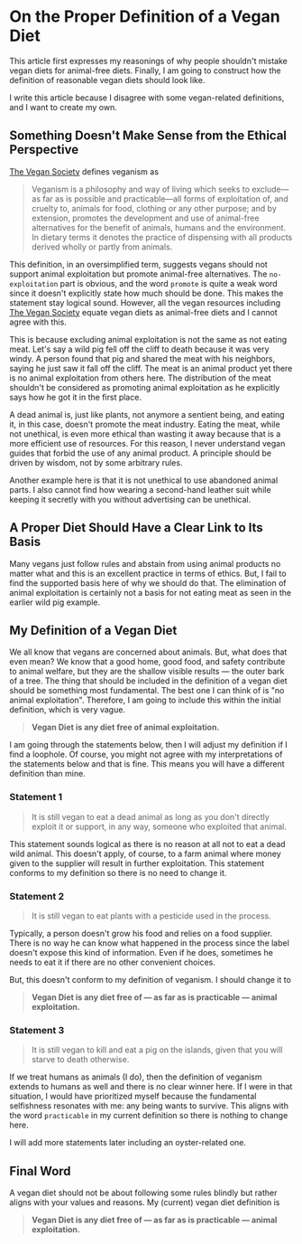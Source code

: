 # On the Proper Definition of a Vegan Diet

This article first expresses my reasonings of why people shouldn't mistake vegan diets for animal-free diets. Finally, I am going to construct how the definition of reasonable vegan diets should look like.

I write this article because I disagree with some vegan-related definitions, and I want to create my own.

## Something Doesn't Make Sense from the Ethical Perspective

[The Vegan Society](https://www.vegansociety.com/go-vegan/definition-veganismhttps://www.vegansociety.com/go-vegan/definition-veganism) defines veganism as

> Veganism is a philosophy and way of living which seeks to exclude—as far as is possible and practicable—all forms of exploitation of, and cruelty to, animals for food, clothing or any other purpose; and by extension, promotes the development and use of animal-free alternatives for the benefit of animals, humans and the environment. In dietary terms it denotes the practice of dispensing with all products derived wholly or partly from animals.

This definition, in an oversimplified term, suggests vegans should not support animal exploitation but promote animal-free alternatives. The `no-exploitation` part is obvious, and the word `promote` is quite a weak word since it doesn't explicitly state how much should be done. This makes the statement stay logical sound. However, all the vegan resources including [The Vegan Society](https://www.vegansociety.com/go-vegan/how-go-vegan) equate vegan diets as animal-free diets and I cannot agree with this.

This is because excluding animal exploitation is not the same as not eating meat. Let's say a wild pig fell off the cliff to death because it was very windy. A person found that pig and shared the meat with his neighbors, saying he just saw it fall off the cliff. The meat is an animal product yet there is no animal exploitation from others here. The distribution of the meat shouldn't be considered as promoting animal exploitation as he explicitly says how he got it in the first place.

A dead animal is, just like plants, not anymore a sentient being, and eating it, in this case, doesn't promote the meat industry. Eating the meat, while not unethical, is even more ethical than wasting it away because that is a more efficient use of resources. For this reason, I never understand vegan guides that forbid the use of any animal product. A principle should be driven by wisdom, not by some arbitrary rules.

Another example here is that it is not unethical to use abandoned animal parts. I also cannot find how wearing a second-hand leather suit while keeping it secretly with you without advertising can be unethical.

## A Proper Diet Should Have a Clear Link to Its Basis

Many vegans just follow rules and abstain from using animal products no matter what and this is an excellent practice in terms of ethics. But, I fail to find the supported basis here of why we should do that. The elimination of animal exploitation is certainly not a basis for not eating meat as seen in the earlier wild pig example.

## My Definition of a Vegan Diet

We all know that vegans are concerned about animals. But, what does that even mean? We know that a good home, good food, and safety contribute to animal welfare, but they are the shallow visible results — the outer bark of a tree. The thing that should be included in the definition of a vegan diet should be something most fundamental. The best one I can think of is "no animal exploitation". Therefore, I am going to include this within the initial definition, which is very vague.

> **Vegan Diet is any diet free of animal exploitation.**

I am going through the statements below, then I will adjust my definition if I find a loophole. Of course, you might not agree with my interpretations of the statements below and that is fine. This means you will have a different definition than mine.

### Statement 1
> It is still vegan to eat a dead animal as long as you don't directly exploit it or support, in any way, someone who exploited that animal.

This statement sounds logical as there is no reason at all not to eat a dead wild animal. This doesn't apply, of course, to a farm animal where money given to the supplier will result in further exploitation. This statement conforms to my definition so there is no need to change it.

### Statement 2
> It is still vegan to eat plants with a pesticide used in the process.

Typically, a person doesn't grow his food and relies on a food supplier. There is no way he can know what happened in the process since the label doesn't expose this kind of information. Even if he does, sometimes he needs to eat it if there are no other convenient choices.

But, this doesn't conform to my definition of veganism. I should change it to

> **Vegan Diet is any diet free of — as far as is practicable — animal exploitation.**

### Statement 3
> It is still vegan to kill and eat a pig on the islands, given that you will starve to death otherwise.

If we treat humans as animals (I do), then the definition of veganism extends to humans as well and there is no clear winner here. If I were in that situation, I would have prioritized myself because the fundamental selfishness resonates with me: any being wants to survive. This aligns with the word `practicable` in my current definition so there is nothing to change here.

I will add more statements later including an oyster-related one.

## Final Word

A vegan diet should not be about following some rules blindly but rather aligns with your values and reasons. My (current) vegan diet definition is

> **Vegan Diet is any diet free of — as far as is practicable — animal exploitation.**
